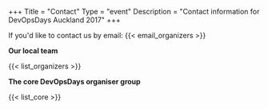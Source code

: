 +++
Title = "Contact"
Type = "event"
Description = "Contact information for DevOpsDays Auckland 2017"
+++

If you'd like to contact us by email: {{< email_organizers >}}

**Our local team**

{{< list_organizers >}}

**The core DevOpsDays organiser group**

{{< list_core >}}
